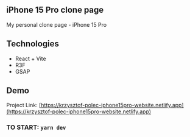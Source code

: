 ## iPhone 15 Pro clone page

My personal clone page - iPhone 15 Pro

## Technologies

* React + Vite
* R3F
* GSAP

## Demo

Project Link: [https://krzysztof-polec-iphone15pro-website.netlify.app](https://krzysztof-polec-iphone15pro-website.netlify.app)

### TO START: `yarn dev`